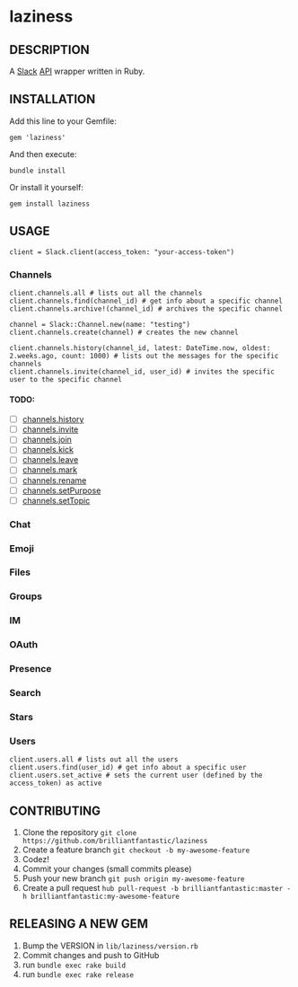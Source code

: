 laziness
========

## DESCRIPTION

A [Slack](http://slack.com) [API](http://api.slack.com) wrapper written in Ruby.

## INSTALLATION

Add this line to your Gemfile:

```
gem 'laziness'
```

And then execute:

```
bundle install
```

Or install it yourself:

```
gem install laziness
```

## USAGE

```
client = Slack.client(access_token: "your-access-token")
```

### Channels

```
client.channels.all # lists out all the channels
client.channels.find(channel_id) # get info about a specific channel
client.channels.archive!(channel_id) # archives the specific channel

channel = Slack::Channel.new(name: "testing")
client.channels.create(channel) # creates the new channel

client.channels.history(channel_id, latest: DateTime.now, oldest: 2.weeks.ago, count: 1000) # lists out the messages for the specific channels
client.channels.invite(channel_id, user_id) # invites the specific user to the specific channel
```

#### TODO:

- [ ] [channels.history](https://api.slack.com/methods/channels.history)
- [ ] [channels.invite](https://api.slack.com/methods/channels.invite)
- [ ] [channels.join](https://api.slack.com/methods/channels.join)
- [ ] [channels.kick](https://api.slack.com/methods/channels.kick)
- [ ] [channels.leave](https://api.slack.com/methods/channels.leave)
- [ ] [channels.mark](https://api.slack.com/methods/channels.mark)
- [ ] [channels.rename](https://api.slack.com/methods/channels.rename)
- [ ] [channels.setPurpose](https://api.slack.com/methods/channels.setPurpose)
- [ ] [channels.setTopic](https://api.slack.com/methods/channels.setTopic)

### Chat

### Emoji

### Files

### Groups

### IM

### OAuth

### Presence

### Search

### Stars

### Users

```
client.users.all # lists out all the users
client.users.find(user_id) # get info about a specific user
client.users.set_active # sets the current user (defined by the access_token) as active
```

## CONTRIBUTING

1. Clone the repository `git clone https://github.com/brilliantfantastic/laziness`
1. Create a feature branch `git checkout -b my-awesome-feature`
1. Codez!
1. Commit your changes (small commits please)
1. Push your new branch `git push origin my-awesome-feature`
1. Create a pull request `hub pull-request -b brilliantfantastic:master -h brilliantfantastic:my-awesome-feature`

## RELEASING A NEW GEM

1. Bump the VERSION in `lib/laziness/version.rb`
1. Commit changes and push to GitHub
1. run `bundle exec rake build`
1. run `bundle exec rake release`
